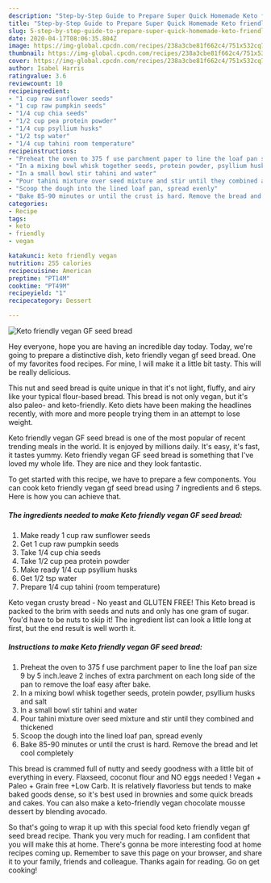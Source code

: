 ```yaml
---
description: "Step-by-Step Guide to Prepare Super Quick Homemade Keto friendly vegan GF seed bread"
title: "Step-by-Step Guide to Prepare Super Quick Homemade Keto friendly vegan GF seed bread"
slug: 5-step-by-step-guide-to-prepare-super-quick-homemade-keto-friendly-vegan-gf-seed-bread
date: 2020-04-17T08:06:35.804Z
image: https://img-global.cpcdn.com/recipes/238a3cbe81f662c4/751x532cq70/keto-friendly-vegan-gf-seed-bread-recipe-main-photo.jpg
thumbnail: https://img-global.cpcdn.com/recipes/238a3cbe81f662c4/751x532cq70/keto-friendly-vegan-gf-seed-bread-recipe-main-photo.jpg
cover: https://img-global.cpcdn.com/recipes/238a3cbe81f662c4/751x532cq70/keto-friendly-vegan-gf-seed-bread-recipe-main-photo.jpg
author: Isabel Harris
ratingvalue: 3.6
reviewcount: 10
recipeingredient:
- "1 cup raw sunflower seeds"
- "1 cup raw pumpkin seeds"
- "1/4 cup chia seeds"
- "1/2 cup pea protein powder"
- "1/4 cup psyllium husks"
- "1/2 tsp water"
- "1/4 cup tahini room temperature"
recipeinstructions:
- "Preheat the oven to 375 f use parchment paper to line the loaf pan size 9 by 5 inch.leave 2 inches of extra parchment on each long side of the pan to remove the loaf easy after bake."
- "In a mixing bowl whisk together seeds, protein powder, psyllium husks and salt"
- "In a small bowl stir tahini and water"
- "Pour tahini mixture over seed mixture and stir until they combined and thickened"
- "Scoop the dough into the lined loaf pan, spread evenly"
- "Bake 85-90 minutes or until the crust is hard. Remove the bread and let cool completely"
categories:
- Recipe
tags:
- keto
- friendly
- vegan

katakunci: keto friendly vegan 
nutrition: 255 calories
recipecuisine: American
preptime: "PT14M"
cooktime: "PT49M"
recipeyield: "1"
recipecategory: Dessert

---
```



![Keto friendly vegan GF seed bread](https://img-global.cpcdn.com/recipes/238a3cbe81f662c4/751x532cq70/keto-friendly-vegan-gf-seed-bread-recipe-main-photo.jpg)

Hey everyone, hope you are having an incredible day today. Today, we're going to prepare a distinctive dish, keto friendly vegan gf seed bread. One of my favorites food recipes. For mine, I will make it a little bit tasty. This will be really delicious.

This nut and seed bread is quite unique in that it&#39;s not light, fluffy, and airy like your typical flour-based bread. This bread is not only vegan, but it&#39;s also paleo- and keto-friendly. Keto diets have been making the headlines recently, with more and more people trying them in an attempt to lose weight.

Keto friendly vegan GF seed bread is one of the most popular of recent trending meals in the world. It is enjoyed by millions daily. It's easy, it's fast, it tastes yummy. Keto friendly vegan GF seed bread is something that I've loved my whole life. They are nice and they look fantastic.


To get started with this recipe, we have to prepare a few components. You can cook keto friendly vegan gf seed bread using 7 ingredients and 6 steps. Here is how you can achieve that.

##### The ingredients needed to make Keto friendly vegan GF seed bread:

1. Make ready 1 cup raw sunflower seeds
1. Get 1 cup raw pumpkin seeds
1. Take 1/4 cup chia seeds
1. Take 1/2 cup pea protein powder
1. Make ready 1/4 cup psyllium husks
1. Get 1/2 tsp water
1. Prepare 1/4 cup tahini (room temperature)


Keto vegan crusty bread - No yeast and GLUTEN FREE! This Keto bread is packed to the brim with seeds and nuts and only has one gram of sugar. You&#39;d have to be nuts to skip it! The ingredient list can look a little long at first, but the end result is well worth it. 

##### Instructions to make Keto friendly vegan GF seed bread:

1. Preheat the oven to 375 f use parchment paper to line the loaf pan size 9 by 5 inch.leave 2 inches of extra parchment on each long side of the pan to remove the loaf easy after bake.
1. In a mixing bowl whisk together seeds, protein powder, psyllium husks and salt
1. In a small bowl stir tahini and water
1. Pour tahini mixture over seed mixture and stir until they combined and thickened
1. Scoop the dough into the lined loaf pan, spread evenly
1. Bake 85-90 minutes or until the crust is hard. Remove the bread and let cool completely


This bread is crammed full of nutty and seedy goodness with a little bit of everything in every. Flaxseed, coconut flour and NO eggs needed ! Vegan + Paleo + Grain free +Low Carb. It is relatively flavorless but tends to make baked goods dense, so it&#39;s best used in brownies and some quick breads and cakes. You can also make a keto-friendly vegan chocolate mousse dessert by blending avocado. 

So that's going to wrap it up with this special food keto friendly vegan gf seed bread recipe. Thank you very much for reading. I am confident that you will make this at home. There's gonna be more interesting food at home recipes coming up. Remember to save this page on your browser, and share it to your family, friends and colleague. Thanks again for reading. Go on get cooking!
